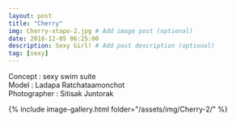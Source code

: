 ```yaml
---
layout: post
title: "Cherry"
img: Cherry-xtapo-2.jpg # Add image post (optional)
date: 2018-12-05 06:25:00
description: Sexy Girl! # Add post description (optional)
tag: [sexy]
---
```

Concept : sexy swim suite  
Model : Ladapa Ratchataamonchot  
Photographer : Sitisak Juntorak   


{% include image-gallery.html folder="/assets/img/Cherry-2/" %}
